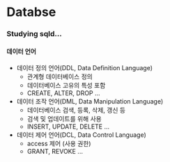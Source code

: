 # Databse
### Studying sqld...
#### 데이터 언어
* 데이터 정의 언어(DDL, Data Definition Language)
  * 관계형 데이터베이스 정의
  * 데이터베이스 고유의 특성 포함
  * CREATE, ALTER, DROP ...
* 데이터 조작 언어(DML, Data Manipulation Language)
  * 데이터베이스 검색, 등록, 삭제, 갱신 등
  * 검색 및 업데이트를 위해 사용
  * INSERT, UPDATE, DELETE ...
* 데이터 제어 언어(DCL, Data Control Language)
  * access 제어 (사용 권한)
  * GRANT, REVOKE ...
